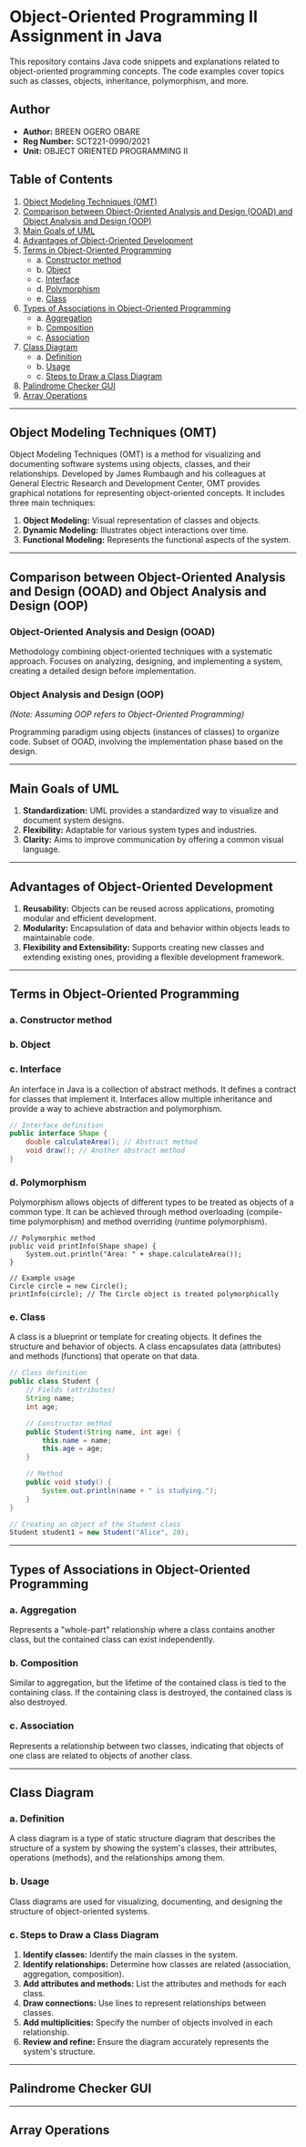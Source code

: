 # Object-Oriented Programming II Assignment in Java

This repository contains Java code snippets and explanations related to object-oriented programming concepts. The code examples cover topics such as classes, objects, inheritance, polymorphism, and more.

## Author

- **Author:** BREEN OGERO OBARE
- **Reg Number:** SCT221-0990/2021
- **Unit:** OBJECT ORIENTED PROGRAMMING II

## Table of Contents

1. [Object Modeling Techniques (OMT)](#object-modeling-techniques-omt)
2. [Comparison between Object-Oriented Analysis and Design (OOAD) and Object Analysis and Design (OOP)](#comparison-between-object-oriented-analysis-and-design-ooad-and-object-analysis-and-design-oop)
3. [Main Goals of UML](#main-goals-of-uml)
4. [Advantages of Object-Oriented Development](#advantages-of-object-oriented-development)
5. [Terms in Object-Oriented Programming](#terms-in-object-oriented-programming)
   - a. [Constructor method](#constructor-method)
   - b. [Object](#object)
   - c. [Interface](#interface)
   - d. [Polymorphism](#polymorphism)
   - e. [Class](#class)
6. [Types of Associations in Object-Oriented Programming](#types-of-associations-in-object-oriented-programming)
   - a. [Aggregation](#aggregation)
   - b. [Composition](#composition)
   - c. [Association](#association)
7. [Class Diagram](#class-diagram)
   - a. [Definition](#definition)
   - b. [Usage](#usage)
   - c. [Steps to Draw a Class Diagram](#steps-to-draw-a-class-diagram)
8. [Palindrome Checker GUI](#palindrome-checker-gui)
9. [Array Operations](#array-operations)

---

## Object Modeling Techniques (OMT)

Object Modeling Techniques (OMT) is a method for visualizing and documenting software systems using objects, classes, and their relationships. Developed by James Rumbaugh and his colleagues at General Electric Research and Development Center, OMT provides graphical notations for representing object-oriented concepts. It includes three main techniques:

1. **Object Modeling:** Visual representation of classes and objects.
2. **Dynamic Modeling:** Illustrates object interactions over time.
3. **Functional Modeling:** Represents the functional aspects of the system.

---

## Comparison between Object-Oriented Analysis and Design (OOAD) and Object Analysis and Design (OOP)

### Object-Oriented Analysis and Design (OOAD)

Methodology combining object-oriented techniques with a systematic approach. Focuses on analyzing, designing, and implementing a system, creating a detailed design before implementation.

### Object Analysis and Design (OOP)

*(Note: Assuming OOP refers to Object-Oriented Programming)*

Programming paradigm using objects (instances of classes) to organize code. Subset of OOAD, involving the implementation phase based on the design.

---

## Main Goals of UML

1. **Standardization:** UML provides a standardized way to visualize and document system designs.
2. **Flexibility:** Adaptable for various system types and industries.
3. **Clarity:** Aims to improve communication by offering a common visual language.

---

## Advantages of Object-Oriented Development

1. **Reusability:** Objects can be reused across applications, promoting modular and efficient development.
2. **Modularity:** Encapsulation of data and behavior within objects leads to maintainable code.
3. **Flexibility and Extensibility:** Supports creating new classes and extending existing ones, providing a flexible development framework.

---

## Terms in Object-Oriented Programming

### a. Constructor method

### b. Object

### c. Interface
An interface in Java is a collection of abstract methods. It defines a contract for classes that implement it. Interfaces allow multiple inheritance and provide a way to achieve abstraction and polymorphism.

```java
// Interface definition
public interface Shape {
    double calculateArea(); // Abstract method
    void draw(); // Another abstract method
}
```

### d. Polymorphism
Polymorphism allows objects of different types to be treated as objects of a common type. It can be achieved through method overloading (compile-time polymorphism) and method overriding (runtime polymorphism).
```
// Polymorphic method
public void printInfo(Shape shape) {
    System.out.println("Area: " + shape.calculateArea());
}

// Example usage
Circle circle = new Circle();
printInfo(circle); // The Circle object is treated polymorphically
```

### e. Class
A class is a blueprint or template for creating objects. It defines the structure and behavior of objects. A class encapsulates data (attributes) and methods (functions) that operate on that data.
```java
// Class definition
public class Student {
    // Fields (attributes)
    String name;
    int age;

    // Constructor method
    public Student(String name, int age) {
        this.name = name;
        this.age = age;
    }

    // Method
    public void study() {
        System.out.println(name + " is studying.");
    }
}

// Creating an object of the Student class
Student student1 = new Student("Alice", 20);
```

---

## Types of Associations in Object-Oriented Programming

### a. Aggregation

Represents a "whole-part" relationship where a class contains another class, but the contained class can exist independently.

### b. Composition

Similar to aggregation, but the lifetime of the contained class is tied to the containing class. If the containing class is destroyed, the contained class is also destroyed.

### c. Association

Represents a relationship between two classes, indicating that objects of one class are related to objects of another class.

---

## Class Diagram

### a. Definition

A class diagram is a type of static structure diagram that describes the structure of a system by showing the system's classes, their attributes, operations (methods), and the relationships among them.

### b. Usage

Class diagrams are used for visualizing, documenting, and designing the structure of object-oriented systems.

### c. Steps to Draw a Class Diagram

1. **Identify classes:** Identify the main classes in the system.
2. **Identify relationships:** Determine how classes are related (association, aggregation, composition).
3. **Add attributes and methods:** List the attributes and methods for each class.
4. **Draw connections:** Use lines to represent relationships between classes.
5. **Add multiplicities:** Specify the number of objects involved in each relationship.
6. **Review and refine:** Ensure the diagram accurately represents the system's structure.

---

## Palindrome Checker GUI

---

## Array Operations
